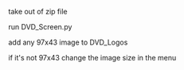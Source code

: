 take out of zip file

run DVD_Screen.py

add any 97x43 image to DVD_Logos

if it's not 97x43 change the image size in the menu
